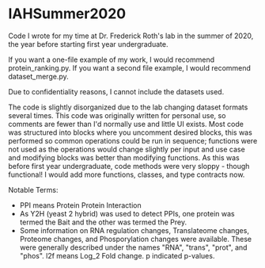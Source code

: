 # IAHSummer2020
Code I wrote for my time at Dr. Frederick Roth's lab in the summer of 2020, the year before starting first year undergraduate.

If you want a one-file example of my work, I would recommend protein_ranking.py. If you want a second file example, I would recommend dataset_merge.py.

Due to confidentiality reasons, I cannot include the datasets used. 

The code is slightly disorganized due to the lab changing dataset formats several times. 
This code was originally written for personal use, so comments are fewer than I'd normally use and little UI exists.
Most code was structured into blocks where you uncomment desired blocks, this was performed so common operations could be run in sequence; functions were not used as the operations would change slightly per input and use case and modifying blocks was better than modifying functions.
As this was before first year undergraduate, code methods were very sloppy - though functional! I would add more functions, classes, and type contracts now.

Notable Terms: 
- PPI means Protein Protein Interaction 
- As Y2H (yeast 2 hybrid) was used to detect PPIs, one protein was termed the Bait and the other was termed the Prey.
- Some information on RNA regulation changes, Translateome changes, Proteome changes, and Phosporylation changes were available. These were generally described under the names "RNA", "trans", "prot", and "phos". l2f means Log_2 Fold change. p indicated p-values.

